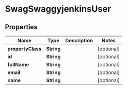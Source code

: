 
# SwagSwaggyjenkinsUser

## Properties
Name | Type | Description | Notes
------------ | ------------- | ------------- | -------------
**propertyClass** | **String** |  |  [optional]
**id** | **String** |  |  [optional]
**fullName** | **String** |  |  [optional]
**email** | **String** |  |  [optional]
**name** | **String** |  |  [optional]



